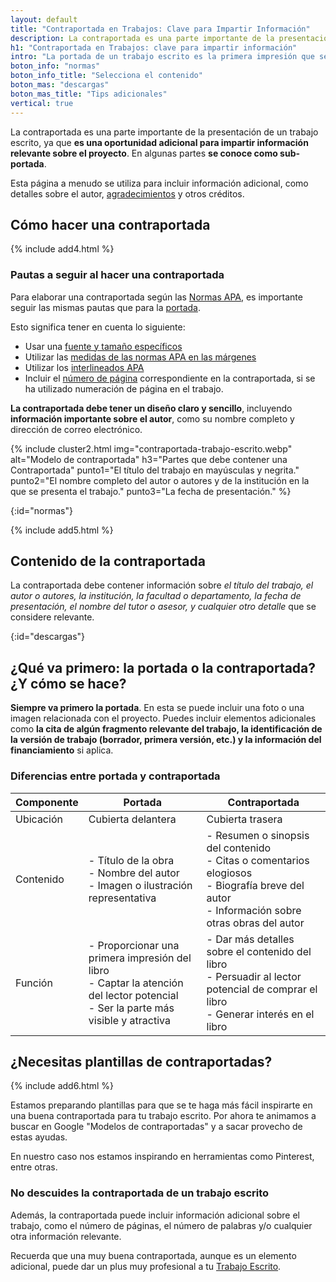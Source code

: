 ```yaml
---
layout: default
title: "Contraportada en Trabajos: Clave para Impartir Información"
description: La contraportada es una parte importante de la presentación de un trabajo escrito, ya que es una oportunidad adicional para impartir información 📃
h1: "Contraportada en Trabajos: clave para impartir información"
intro: "La portada de un trabajo escrito es la primera impresión que se tiene del mismo. Es por eso que es importante que esta tenga un diseño y formato adecuados."
boton_info: "normas"
boton_info_title: "Selecciona el contenido"
boton_mas: "descargas"
boton_mas_title: "Tips adicionales"
vertical: true
---
```

La contraportada es una parte importante de la presentación de un trabajo escrito, ya que **es una oportunidad adicional para impartir información relevante sobre el proyecto**. En algunas partes **se conoce como sub-portada**.

Esta página a menudo se utiliza para incluir información adicional, como detalles sobre el autor, [agradecimientos]({{'agradecimientos-trabajo-escrito'|relative_url}} "Agradecimientos trabajo escrito") y otros créditos.

## Cómo hacer una contraportada

{% include add4.html %}

### Pautas a seguir al hacer una contraportada

Para elaborar una contraportada según las [Normas APA]({{'normas-apa'|relative_url}}), es importante seguir las mismas pautas que para la [portada]({{'portada-trabajo-escrito'|relative_url}}).

Esto significa tener en cuenta lo siguiente:

* Usar una [fuente y tamaño específicos]({{'textos-y-fuentes-trabajo-escrito'|relative_url}} "Textos de un trabajo escrito")
* Utilizar las [medidas de las normas APA en las márgenes]({{'normas-apa/margenes-normas-apa'|relative_url}} "Margenes Normas APA")
* Utilizar los [interlineados APA]({{'normas-apa/interlineado-normas-apa'|relative_url}} "Interlineados Normas APA")
* Incluir el [número de página]({{'numeracion-trabajo-escrito'|relative_url}} "Numeración") correspondiente en la contraportada, si se ha utilizado numeración de página en el trabajo.

**La contraportada debe tener un diseño claro y sencillo**, incluyendo **información importante sobre el autor**, como su nombre completo y dirección de correo electrónico.

{% include cluster2.html img="contraportada-trabajo-escrito.webp" alt="Modelo de contraportada" h3="Partes que debe contener una Contraportada" punto1="El título del trabajo en mayúsculas y negrita." punto2="El nombre completo del autor o autores y de la institución en la que se presenta el trabajo." punto3="La fecha de presentación." %}
<!-- Anclaje para que la barra fijada no cubra el siguiente subtítulo -->
{:id="normas"}

{% include add5.html %}

## Contenido de la contraportada

La contraportada debe contener información sobre *el título del trabajo, el autor o autores, la institución, la facultad o departamento, la fecha de presentación, el nombre del tutor o asesor, y cualquier otro detalle* que se considere relevante.
<!-- Anclaje para que la barra fijada no cubra el siguiente subtítulo -->
{:id="descargas"}

## ¿Qué va primero: la portada o la contraportada? ¿Y cómo se hace?

**Siempre va primero la portada**. En esta se puede incluir una foto o una imagen relacionada con el proyecto. Puedes incluir elementos adicionales como **la cita de algún fragmento relevante del trabajo, la identificación de la versión de trabajo (borrador, primera versión, etc.) y la información del financiamiento** si aplica.

### Diferencias entre portada y contraportada

| Componente | Portada | Contraportada |
|-|-|-|
| Ubicación | Cubierta delantera | Cubierta trasera |
| Contenido | - Título de la obra <br> - Nombre del autor <br> - Imagen o ilustración representativa | - Resumen o sinopsis del contenido <br> - Citas o comentarios elogiosos <br> - Biografía breve del autor <br> - Información sobre otras obras del autor |
| Función | - Proporcionar una primera impresión del libro <br> - Captar la atención del lector potencial <br> - Ser la parte más visible y atractiva | - Dar más detalles sobre el contenido del libro <br> - Persuadir al lector potencial de comprar el libro <br> - Generar interés en el libro |

## ¿Necesitas plantillas de contraportadas?

{% include add6.html %}

Estamos preparando plantillas para que se te haga más fácil inspirarte en una buena contraportada para tu trabajo escrito. Por ahora te animamos a buscar en Google "Modelos de contraportadas" y a sacar provecho de estas ayudas.

En nuestro caso nos estamos inspirando en herramientas como Pinterest, entre otras.

### No descuides la contraportada de un trabajo escrito

Además, la contraportada puede incluir información adicional sobre el trabajo, como el número de páginas, el número de palabras y/o cualquier otra información relevante.

Recuerda que una muy buena contraportada, aunque es un elemento adicional, puede dar un plus muy profesional a tu [Trabajo Escrito](/).
